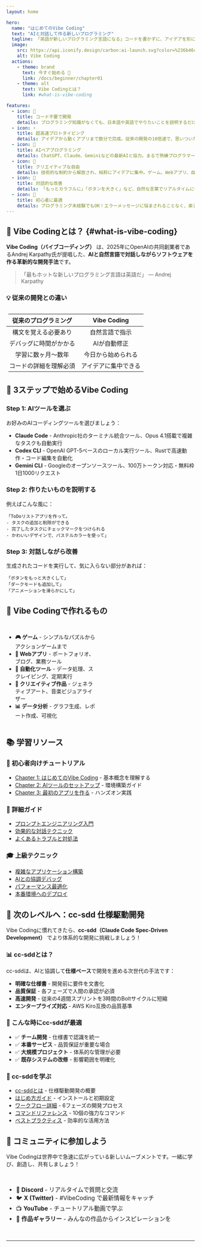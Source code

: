 ```yaml
---
layout: home

hero:
  name: "はじめてのVibe Coding"
  text: "AIと対話して作る新しいプログラミング"
  tagline: 「英語が新しいプログラミング言語になる」コードを書かずに、アイデアを形に
  image:
    src: https://api.iconify.design/carbon:ai-launch.svg?color=%236b46c1
    alt: Vibe Coding
  actions:
    - theme: brand
      text: 今すぐ始める 🚀
      link: /docs/beginner/chapter01
    - theme: alt
      text: Vibe Codingとは？
      link: #what-is-vibe-coding

features:
  - icon: 🎯
    title: コード不要で開発
    details: プログラミング知識がなくても、日本語や英語でやりたいことを説明するだけ。AIがあなたの代わりにコードを書きます。
  - icon: ⚡
    title: 超高速プロトタイピング
    details: アイデアから動くアプリまで数分で完成。従来の開発の10倍速で、思いついたものをすぐに形にできます。
  - icon: 🤝
    title: AIペアプログラミング
    details: ChatGPT、Claude、Geminiなどの最新AIと協力。まるで熟練プログラマーとペアプロしているような体験。
  - icon: 🎨
    title: クリエイティブな自由
    details: 技術的な制約から解放され、純粋にアイデアに集中。ゲーム、Webアプリ、自動化ツールなど何でも作れます。
  - icon: 🔄
    title: 対話的な改善
    details: 「もっとカラフルに」「ボタンを大きく」など、自然な言葉でリアルタイムに修正。コードを触らずに完璧に仕上げる。
  - icon: 🌟
    title: 初心者に最適
    details: プログラミング未経験でもOK！エラーメッセージに悩まされることなく、楽しく開発を始められます。
---
```


## 🌈 Vibe Codingとは？ {#what-is-vibe-coding}

**Vibe Coding（バイブコーディング）** は、2025年にOpenAIの共同創業者であるAndrej Karpathy氏が提唱した、**AIと自然言語で対話しながらソフトウェアを作る革新的な開発手法**です。

> 「最もホットな新しいプログラミング言語は英語だ」
> — Andrej Karpathy

### 💡 従来の開発との違い

<div class="comparison-grid">

| 従来のプログラミング | Vibe Coding |
|:-------------------:|:-----------:|
| 構文を覚える必要あり | 自然言語で指示 |
| デバッグに時間がかかる | AIが自動修正 |
| 学習に数ヶ月〜数年 | 今日から始められる |
| コードの詳細を理解必須 | アイデアに集中できる |

</div>

## 🚀 3ステップで始めるVibe Coding

### Step 1: AIツールを選ぶ
お好みのAIコーディングツールを選びましょう：
- **Claude Code** - Anthropic社のターミナル統合ツール、Opus 4.1搭載で複雑なタスクも自動実行
- **Codex CLI** - OpenAI GPT-5ベースのローカル実行ツール、Rustで高速動作・コード編集を自動化
- **Gemini CLI** - Googleのオープンソースツール、100万トークン対応・無料枠1日1000リクエスト

### Step 2: 作りたいものを説明する
例えばこんな風に：
```
「ToDoリストアプリを作って。
- タスクの追加と削除ができる
- 完了したタスクにチェックマークをつけられる
- かわいいデザインで、パステルカラーを使って」
```

### Step 3: 対話しながら改善
生成されたコードを実行して、気に入らない部分があれば：
```
「ボタンをもっと大きくして」
「ダークモードも追加して」
「アニメーションを滑らかにして」
```

## 🎯 Vibe Codingで作れるもの

<div class="project-cards">

- **🎮 ゲーム** - シンプルなパズルからアクションゲームまで
- **📱 Webアプリ** - ポートフォリオ、ブログ、業務ツール
- **🤖 自動化ツール** - データ処理、スクレイピング、定期実行
- **🎨 クリエイティブ作品** - ジェネラティブアート、音楽ビジュアライザー
- **📊 データ分析** - グラフ生成、レポート作成、可視化

</div>

## 📚 学習リソース

### 🔰 初心者向けチュートリアル
- [Chapter 1: はじめてのVibe Coding](/docs/beginner/chapter01) - 基本概念を理解する
- [Chapter 2: AIツールのセットアップ](/docs/beginner/chapter02) - 環境構築ガイド
- [Chapter 3: 最初のアプリを作る](/docs/beginner/chapter03) - ハンズオン実践

### 📖 詳細ガイド
- [プロンプトエンジニアリング入門](/docs/intermediate/prompt-engineering)
- [効果的な対話テクニック](/docs/intermediate/dialogue-techniques)
- [よくあるトラブルと対処法](/docs/intermediate/troubleshooting)

### 🎓 上級テクニック
- [複雑なアプリケーション構築](/docs/advanced/complex-apps)
- [AIとの協調デバッグ](/docs/advanced/ai-debugging)
- [パフォーマンス最適化](/docs/advanced/performance)
- [本番環境へのデプロイ](/docs/advanced/deployment)

## 🚀 次のレベルへ：cc-sdd 仕様駆動開発

Vibe Codingに慣れてきたら、**cc-sdd（Claude Code Spec-Driven Development）** でより体系的な開発に挑戦しましょう！

### 📊 cc-sddとは？

cc-sddは、AIと協調して**仕様ベース**で開発を進める次世代の手法です：

- **明確な仕様書** - 開発前に要件を文書化
- **品質保証** - 各フェーズで人間の承認が必須
- **高速開発** - 従来の4週間スプリントを3時間のBoltサイクルに短縮
- **エンタープライズ対応** - AWS Kiro互換の品質基準

### 🎯 こんな時にcc-sddが最適

- ✅ **チーム開発** - 仕様書で認識を統一
- ✅ **本番サービス** - 品質保証が重要な場合
- ✅ **大規模プロジェクト** - 体系的な管理が必要
- ✅ **既存システムの改修** - 影響範囲を明確化

### 📖 cc-sddを学ぶ

- [cc-sddとは](/docs/cc-sdd/introduction) - 仕様駆動開発の概要
- [はじめ方ガイド](/docs/cc-sdd/getting-started) - インストールと初期設定
- [ワークフロー詳細](/docs/cc-sdd/workflow) - 6フェーズの開発プロセス
- [コマンドリファレンス](/docs/cc-sdd/commands) - 10個の強力なコマンド
- [ベストプラクティス](/docs/cc-sdd/best-practices) - 効率的な活用方法

## 🌟 コミュニティに参加しよう

Vibe Codingは世界中で急速に広がっている新しいムーブメントです。一緒に学び、創造し、共有しましょう！

<div class="community-links">

- 💬 **Discord** - リアルタイムで質問と交流
- 🐦 **X (Twitter)** - #VibeCoding で最新情報をキャッチ
- 📺 **YouTube** - チュートリアル動画で学ぶ
- 🎨 **作品ギャラリー** - みんなの作品からインスピレーションを

</div>

---

<style>
.comparison-grid {
  margin: 2rem 0;
}

.comparison-grid table {
  width: 100%;
  border-radius: 8px;
  overflow: hidden;
}

.project-cards {
  display: grid;
  gap: 1rem;
  margin: 2rem 0;
}

.community-links {
  display: flex;
  flex-wrap: wrap;
  gap: 1rem;
  margin: 2rem 0;
  font-size: 1.1em;
}

@media (min-width: 640px) {
  .project-cards {
    grid-template-columns: repeat(2, 1fr);
  }
}
</style>